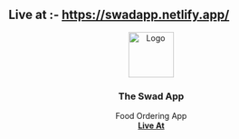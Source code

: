 ## Live at :- https://swadapp.netlify.app/


<p align="center">
  <a href="https://github.com/othneildrew/Best-README-Template">
    <img src="images/logo.png" alt="Logo" width="80" height="80">
  </a>

  <h3 align="center">The Swad App</h3>

  <p align="center">
    Food Ordering App
    <br />
    <a href="https://github.com/othneildrew/Best-README-Template"><strong>Live At</strong></a>
   
  </p>
</p>
